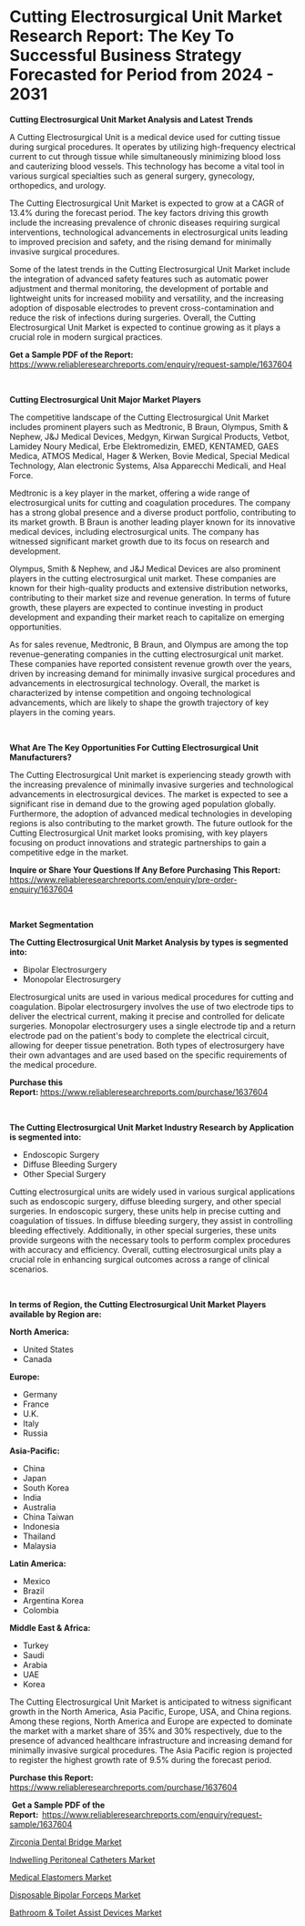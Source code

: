 <p><h1>Cutting Electrosurgical Unit Market Research Report: The Key To Successful Business Strategy Forecasted for Period from 2024 - 2031</h1></p><p><strong>Cutting Electrosurgical Unit Market Analysis and Latest Trends</strong></p>
<p><p>A Cutting Electrosurgical Unit is a medical device used for cutting tissue during surgical procedures. It operates by utilizing high-frequency electrical current to cut through tissue while simultaneously minimizing blood loss and cauterizing blood vessels. This technology has become a vital tool in various surgical specialties such as general surgery, gynecology, orthopedics, and urology.</p><p>The Cutting Electrosurgical Unit Market is expected to grow at a CAGR of 13.4% during the forecast period. The key factors driving this growth include the increasing prevalence of chronic diseases requiring surgical interventions, technological advancements in electrosurgical units leading to improved precision and safety, and the rising demand for minimally invasive surgical procedures.</p><p>Some of the latest trends in the Cutting Electrosurgical Unit Market include the integration of advanced safety features such as automatic power adjustment and thermal monitoring, the development of portable and lightweight units for increased mobility and versatility, and the increasing adoption of disposable electrodes to prevent cross-contamination and reduce the risk of infections during surgeries. Overall, the Cutting Electrosurgical Unit Market is expected to continue growing as it plays a crucial role in modern surgical practices.</p></p>
<p><strong>Get a Sample PDF of the Report:&nbsp;</strong> <a href="https://www.reliableresearchreports.com/enquiry/request-sample/1637604">https://www.reliableresearchreports.com/enquiry/request-sample/1637604</a></p>
<p>&nbsp;</p>
<p><strong>Cutting Electrosurgical Unit Major Market Players</strong></p>
<p><p>The competitive landscape of the Cutting Electrosurgical Unit Market includes prominent players such as Medtronic, B Braun, Olympus, Smith & Nephew, J&J Medical Devices, Medgyn, Kirwan Surgical Products, Vetbot, Lamidey Noury Medical, Erbe Elektromedizin, EMED, KENTAMED, GAES Medica, ATMOS Medical, Hager & Werken, Bovie Medical, Special Medical Technology, Alan electronic Systems, Alsa Apparecchi Medicali, and Heal Force.</p><p>Medtronic is a key player in the market, offering a wide range of electrosurgical units for cutting and coagulation procedures. The company has a strong global presence and a diverse product portfolio, contributing to its market growth. B Braun is another leading player known for its innovative medical devices, including electrosurgical units. The company has witnessed significant market growth due to its focus on research and development.</p><p>Olympus, Smith & Nephew, and J&J Medical Devices are also prominent players in the cutting electrosurgical unit market. These companies are known for their high-quality products and extensive distribution networks, contributing to their market size and revenue generation. In terms of future growth, these players are expected to continue investing in product development and expanding their market reach to capitalize on emerging opportunities.</p><p>As for sales revenue, Medtronic, B Braun, and Olympus are among the top revenue-generating companies in the cutting electrosurgical unit market. These companies have reported consistent revenue growth over the years, driven by increasing demand for minimally invasive surgical procedures and advancements in electrosurgical technology. Overall, the market is characterized by intense competition and ongoing technological advancements, which are likely to shape the growth trajectory of key players in the coming years.</p></p>
<p>&nbsp;</p>
<p><strong>What Are The Key Opportunities For Cutting Electrosurgical Unit Manufacturers?</strong></p>
<p><p>The Cutting Electrosurgical Unit market is experiencing steady growth with the increasing prevalence of minimally invasive surgeries and technological advancements in electrosurgical devices. The market is expected to see a significant rise in demand due to the growing aged population globally. Furthermore, the adoption of advanced medical technologies in developing regions is also contributing to the market growth. The future outlook for the Cutting Electrosurgical Unit market looks promising, with key players focusing on product innovations and strategic partnerships to gain a competitive edge in the market.</p></p>
<p><strong>Inquire or Share Your Questions If Any Before Purchasing This Report:</strong> <a href="https://www.reliableresearchreports.com/enquiry/pre-order-enquiry/1637604">https://www.reliableresearchreports.com/enquiry/pre-order-enquiry/1637604</a></p>
<p>&nbsp;</p>
<p><strong>Market Segmentation</strong></p>
<p><strong>The Cutting Electrosurgical Unit Market Analysis by types is segmented into:</strong></p>
<p><ul><li>Bipolar Electrosurgery</li><li>Monopolar Electrosurgery</li></ul></p>
<p><p>Electrosurgical units are used in various medical procedures for cutting and coagulation. Bipolar electrosurgery involves the use of two electrode tips to deliver the electrical current, making it precise and controlled for delicate surgeries. Monopolar electrosurgery uses a single electrode tip and a return electrode pad on the patient's body to complete the electrical circuit, allowing for deeper tissue penetration. Both types of electrosurgery have their own advantages and are used based on the specific requirements of the medical procedure.</p></p>
<p><strong>Purchase this Report:&nbsp;</strong><a href="https://www.reliableresearchreports.com/purchase/1637604">https://www.reliableresearchreports.com/purchase/1637604</a></p>
<p>&nbsp;</p>
<p><strong>The Cutting Electrosurgical Unit Market Industry Research by Application is segmented into:</strong></p>
<p><ul><li>Endoscopic Surgery</li><li>Diffuse Bleeding Surgery</li><li>Other Special Surgery</li></ul></p>
<p><p>Cutting electrosurgical units are widely used in various surgical applications such as endoscopic surgery, diffuse bleeding surgery, and other special surgeries. In endoscopic surgery, these units help in precise cutting and coagulation of tissues. In diffuse bleeding surgery, they assist in controlling bleeding effectively. Additionally, in other special surgeries, these units provide surgeons with the necessary tools to perform complex procedures with accuracy and efficiency. Overall, cutting electrosurgical units play a crucial role in enhancing surgical outcomes across a range of clinical scenarios.</p></p>
<p>&nbsp;</p>
<p><strong>In terms of Region, the Cutting Electrosurgical Unit Market Players available by Region are:</strong></p>
<p>
    <p> <strong> North America: </strong>
        <ul>
            <li>United States</li>
            <li>Canada</li>
        </ul>
        </p> 
    <p> <strong> Europe: </strong>
        <ul>
            <li>Germany</li>
            <li>France</li>
            <li>U.K.</li>
            <li>Italy</li>
            <li>Russia</li>
        </ul>
        </p> 
    <p> <strong> Asia-Pacific: </strong>
        <ul>
            <li>China</li>
            <li>Japan</li>
            <li>South Korea</li>
            <li>India</li>
            <li>Australia</li>
            <li>China Taiwan</li>
            <li>Indonesia</li>
            <li>Thailand</li>
            <li>Malaysia</li>
        </ul>
        </p> 
    <p> <strong> Latin America: </strong>
        <ul>
            <li>Mexico</li>
            <li>Brazil</li>
            <li>Argentina Korea</li>
            <li>Colombia</li>
        </ul>
        </p> 
    <p> <strong> Middle East & Africa: </strong>
        <ul>
            <li>Turkey</li>
            <li>Saudi</li>
            <li>Arabia</li>
            <li>UAE</li>
            <li>Korea</li>
        </ul>
    </p>
    </p>
<p><p>The Cutting Electrosurgical Unit Market is anticipated to witness significant growth in the North America, Asia Pacific, Europe, USA, and China regions. Among these regions, North America and Europe are expected to dominate the market with a market share of 35% and 30% respectively, due to the presence of advanced healthcare infrastructure and increasing demand for minimally invasive surgical procedures. The Asia Pacific region is projected to register the highest growth rate of 9.5% during the forecast period.</p></p>
<p><strong>Purchase this Report: </strong><a href="https://www.reliableresearchreports.com/purchase/1637604">https://www.reliableresearchreports.com/purchase/1637604</a></p>
<p>&nbsp;<strong>Get a Sample PDF of the Report:&nbsp;&nbsp;</strong><a href="https://www.reliableresearchreports.com/enquiry/request-sample/1637604">https://www.reliableresearchreports.com/enquiry/request-sample/1637604</a></p>
<p><strong></strong></p>
<p><p><a href="https://medium.com/@kimberlypowell578/zirconia-dental-bridge-market-competitive-analysis-market-trends-and-forecast-to-2031-069446bd5b09">Zirconia Dental Bridge Market</a></p><p><a href="https://medium.com/@kimberlypowell578/indwelling-peritoneal-catheters-market-trends-forecast-and-competitive-analysis-to-2031-7fe84ed5a56f">Indwelling Peritoneal Catheters Market</a></p><p><a href="https://medium.com/@kimberlypowell578/medical-elastomers-market-size-and-market-trends-complete-industry-overview-2024-to-2031-71e5996995de">Medical Elastomers Market</a></p><p><a href="https://medium.com/@kimberlypowell578/disposable-bipolar-forceps-market-exploring-market-share-market-trends-and-future-growth-cd07b77ae259">Disposable Bipolar Forceps Market</a></p><p><a href="https://medium.com/@kimberlypowell578/bathroom-amp-toilet-assist-devices-market-size-and-market-trends-complete-industry-overview-3700fad70565">Bathroom & Toilet Assist Devices Market</a></p></p>
